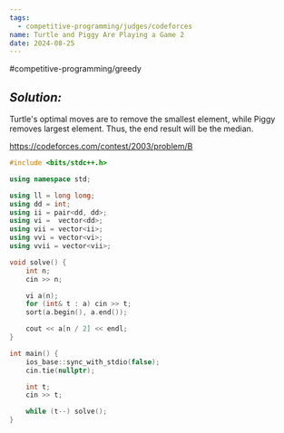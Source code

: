 ```yaml
---
tags:
  - competitive-programming/judges/codeforces
name: Turtle and Piggy Are Playing a Game 2
date: 2024-08-25
---
```

#competitive-programming/greedy 
## _Solution:_
Turtle's optimal moves are to remove the smallest element, while Piggy removes largest element. Thus, the end result will be the median.

https://codeforces.com/contest/2003/problem/B
```cpp
#include <bits/stdc++.h>

using namespace std;

using ll = long long;
using dd = int;
using ii = pair<dd, dd>;
using vi =  vector<dd>;
using vii = vector<ii>;
using vvi = vector<vi>;
using vvii = vector<vii>;

void solve() {
    int n;
    cin >> n;

    vi a(n);
    for (int& t : a) cin >> t;
    sort(a.begin(), a.end());

    cout << a[n / 2] << endl;
}

int main() {
    ios_base::sync_with_stdio(false);
    cin.tie(nullptr);

    int t;
    cin >> t;

    while (t--) solve();
}
```